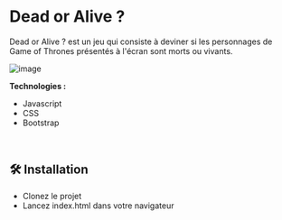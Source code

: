 # Dead or Alive ?

Dead or Alive ? est un jeu qui consiste à deviner si les personnages de Game of Thrones présentés à l'écran sont morts ou vivants.

![image](https://github.com/user-attachments/assets/9b4c1648-d983-4165-82d7-c8dac24514da)

**Technologies :**
- Javascript
- CSS
- Bootstrap
<br>

## 🛠️ Installation

- Clonez le projet
- Lancez index.html dans votre navigateur
